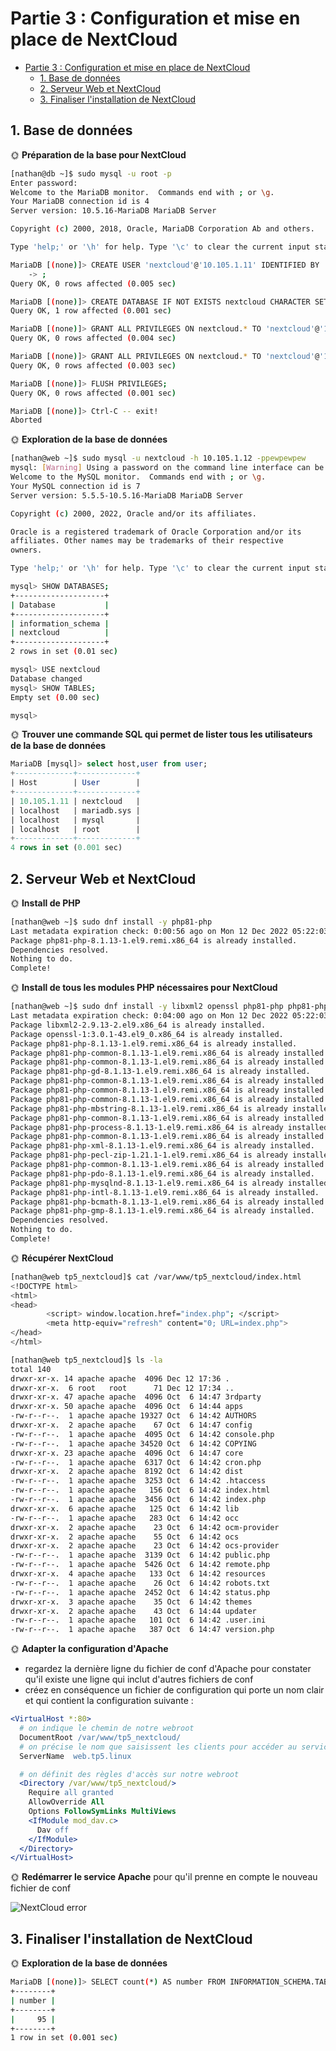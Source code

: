 # Partie 3 : Configuration et mise en place de NextCloud

- [Partie 3 : Configuration et mise en place de NextCloud](#partie-3--configuration-et-mise-en-place-de-nextcloud)
  - [1. Base de données](#1-base-de-données)
  - [2. Serveur Web et NextCloud](#2-serveur-web-et-nextcloud)
  - [3. Finaliser l'installation de NextCloud](#3-finaliser-linstallation-de-nextcloud)

## 1. Base de données

🌞 **Préparation de la base pour NextCloud**

```bash
[nathan@db ~]$ sudo mysql -u root -p
Enter password: 
Welcome to the MariaDB monitor.  Commands end with ; or \g.
Your MariaDB connection id is 4
Server version: 10.5.16-MariaDB MariaDB Server

Copyright (c) 2000, 2018, Oracle, MariaDB Corporation Ab and others.

Type 'help;' or '\h' for help. Type '\c' to clear the current input statement.

MariaDB [(none)]> CREATE USER 'nextcloud'@'10.105.1.11' IDENTIFIED BY 'pewpewpew'
    -> ;
Query OK, 0 rows affected (0.005 sec)

MariaDB [(none)]> CREATE DATABASE IF NOT EXISTS nextcloud CHARACTER SET utf8mb4 COLLATE utf8mb4_general_ci;
Query OK, 1 row affected (0.001 sec)

MariaDB [(none)]> GRANT ALL PRIVILEGES ON nextcloud.* TO 'nextcloud'@'10.105.1.11';
Query OK, 0 rows affected (0.004 sec)

MariaDB [(none)]> GRANT ALL PRIVILEGES ON nextcloud.* TO 'nextcloud'@'10.105.1.11';
Query OK, 0 rows affected (0.003 sec)

MariaDB [(none)]> FLUSH PRIVILEGES;
Query OK, 0 rows affected (0.001 sec)

MariaDB [(none)]> Ctrl-C -- exit!
Aborted
```

🌞 **Exploration de la base de données**

```bash
[nathan@web ~]$ sudo mysql -u nextcloud -h 10.105.1.12 -ppewpewpew
mysql: [Warning] Using a password on the command line interface can be insecure.
Welcome to the MySQL monitor.  Commands end with ; or \g.
Your MySQL connection id is 7
Server version: 5.5.5-10.5.16-MariaDB MariaDB Server

Copyright (c) 2000, 2022, Oracle and/or its affiliates.

Oracle is a registered trademark of Oracle Corporation and/or its
affiliates. Other names may be trademarks of their respective
owners.

Type 'help;' or '\h' for help. Type '\c' to clear the current input statement.

mysql> SHOW DATABASES;
+--------------------+
| Database           |
+--------------------+
| information_schema |
| nextcloud          |
+--------------------+
2 rows in set (0.01 sec)

mysql> USE nextcloud
Database changed
mysql> SHOW TABLES;
Empty set (0.00 sec)

mysql> 
```

🌞 **Trouver une commande SQL qui permet de lister tous les utilisateurs de la base de données**

```sql
MariaDB [mysql]> select host,user from user;
+-------------+-------------+
| Host        | User        |
+-------------+-------------+
| 10.105.1.11 | nextcloud   |
| localhost   | mariadb.sys |
| localhost   | mysql       |
| localhost   | root        |
+-------------+-------------+
4 rows in set (0.001 sec)
```

## 2. Serveur Web et NextCloud


🌞 **Install de PHP**

```bash
[nathan@web ~]$ sudo dnf install -y php81-php
Last metadata expiration check: 0:00:56 ago on Mon 12 Dec 2022 05:22:03 PM CET.
Package php81-php-8.1.13-1.el9.remi.x86_64 is already installed.
Dependencies resolved.
Nothing to do.
Complete!
```

🌞 **Install de tous les modules PHP nécessaires pour NextCloud**

```bash
[nathan@web ~]$ sudo dnf install -y libxml2 openssl php81-php php81-php-ctype php81-php-curl php81-php-gd php81-php-iconv php81-php-json php81-php-libxml php81-php-mbstring php81-php-openssl php81-php-posix php81-php-session php81-php-xml php81-php-zip php81-php-zlib php81-php-pdo php81-php-mysqlnd php81-php-intl php81-php-bcmath php81-php-gmp
Last metadata expiration check: 0:04:00 ago on Mon 12 Dec 2022 05:22:03 PM CET.
Package libxml2-2.9.13-2.el9.x86_64 is already installed.
Package openssl-1:3.0.1-43.el9_0.x86_64 is already installed.
Package php81-php-8.1.13-1.el9.remi.x86_64 is already installed.
Package php81-php-common-8.1.13-1.el9.remi.x86_64 is already installed.
Package php81-php-common-8.1.13-1.el9.remi.x86_64 is already installed.
Package php81-php-gd-8.1.13-1.el9.remi.x86_64 is already installed.
Package php81-php-common-8.1.13-1.el9.remi.x86_64 is already installed.
Package php81-php-common-8.1.13-1.el9.remi.x86_64 is already installed.
Package php81-php-common-8.1.13-1.el9.remi.x86_64 is already installed.
Package php81-php-mbstring-8.1.13-1.el9.remi.x86_64 is already installed.
Package php81-php-common-8.1.13-1.el9.remi.x86_64 is already installed.
Package php81-php-process-8.1.13-1.el9.remi.x86_64 is already installed.
Package php81-php-common-8.1.13-1.el9.remi.x86_64 is already installed.
Package php81-php-xml-8.1.13-1.el9.remi.x86_64 is already installed.
Package php81-php-pecl-zip-1.21.1-1.el9.remi.x86_64 is already installed.
Package php81-php-common-8.1.13-1.el9.remi.x86_64 is already installed.
Package php81-php-pdo-8.1.13-1.el9.remi.x86_64 is already installed.
Package php81-php-mysqlnd-8.1.13-1.el9.remi.x86_64 is already installed.
Package php81-php-intl-8.1.13-1.el9.remi.x86_64 is already installed.
Package php81-php-bcmath-8.1.13-1.el9.remi.x86_64 is already installed.
Package php81-php-gmp-8.1.13-1.el9.remi.x86_64 is already installed.
Dependencies resolved.
Nothing to do.
Complete!
```

🌞 **Récupérer NextCloud**


```bash
[nathan@web tp5_nextcloud]$ cat /var/www/tp5_nextcloud/index.html 
<!DOCTYPE html>
<html>
<head>
        <script> window.location.href="index.php"; </script>
        <meta http-equiv="refresh" content="0; URL=index.php">
</head>
</html>
```
```bash
[nathan@web tp5_nextcloud]$ ls -la
total 140
drwxr-xr-x. 14 apache apache  4096 Dec 12 17:36 .
drwxr-xr-x.  6 root   root      71 Dec 12 17:34 ..
drwxr-xr-x. 47 apache apache  4096 Oct  6 14:47 3rdparty
drwxr-xr-x. 50 apache apache  4096 Oct  6 14:44 apps
-rw-r--r--.  1 apache apache 19327 Oct  6 14:42 AUTHORS
drwxr-xr-x.  2 apache apache    67 Oct  6 14:47 config
-rw-r--r--.  1 apache apache  4095 Oct  6 14:42 console.php
-rw-r--r--.  1 apache apache 34520 Oct  6 14:42 COPYING
drwxr-xr-x. 23 apache apache  4096 Oct  6 14:47 core
-rw-r--r--.  1 apache apache  6317 Oct  6 14:42 cron.php
drwxr-xr-x.  2 apache apache  8192 Oct  6 14:42 dist
-rw-r--r--.  1 apache apache  3253 Oct  6 14:42 .htaccess
-rw-r--r--.  1 apache apache   156 Oct  6 14:42 index.html
-rw-r--r--.  1 apache apache  3456 Oct  6 14:42 index.php
drwxr-xr-x.  6 apache apache   125 Oct  6 14:42 lib
-rw-r--r--.  1 apache apache   283 Oct  6 14:42 occ
drwxr-xr-x.  2 apache apache    23 Oct  6 14:42 ocm-provider
drwxr-xr-x.  2 apache apache    55 Oct  6 14:42 ocs
drwxr-xr-x.  2 apache apache    23 Oct  6 14:42 ocs-provider
-rw-r--r--.  1 apache apache  3139 Oct  6 14:42 public.php
-rw-r--r--.  1 apache apache  5426 Oct  6 14:42 remote.php
drwxr-xr-x.  4 apache apache   133 Oct  6 14:42 resources
-rw-r--r--.  1 apache apache    26 Oct  6 14:42 robots.txt
-rw-r--r--.  1 apache apache  2452 Oct  6 14:42 status.php
drwxr-xr-x.  3 apache apache    35 Oct  6 14:42 themes
drwxr-xr-x.  2 apache apache    43 Oct  6 14:44 updater
-rw-r--r--.  1 apache apache   101 Oct  6 14:42 .user.ini
-rw-r--r--.  1 apache apache   387 Oct  6 14:47 version.php
```

🌞 **Adapter la configuration d'Apache**

- regardez la dernière ligne du fichier de conf d'Apache pour constater qu'il existe une ligne qui inclut d'autres fichiers de conf
- créez en conséquence un fichier de configuration qui porte un nom clair et qui contient la configuration suivante :

```apache
<VirtualHost *:80>
  # on indique le chemin de notre webroot
  DocumentRoot /var/www/tp5_nextcloud/
  # on précise le nom que saisissent les clients pour accéder au service
  ServerName  web.tp5.linux

  # on définit des règles d'accès sur notre webroot
  <Directory /var/www/tp5_nextcloud/> 
    Require all granted
    AllowOverride All
    Options FollowSymLinks MultiViews
    <IfModule mod_dav.c>
      Dav off
    </IfModule>
  </Directory>
</VirtualHost>
```

🌞 **Redémarrer le service Apache** pour qu'il prenne en compte le nouveau fichier de conf

![NextCloud error](../pics/nc_install.png)

## 3. Finaliser l'installation de NextCloud

🌞 **Exploration de la base de données**

```bash
MariaDB [(none)]> SELECT count(*) AS number FROM INFORMATION_SCHEMA.TABLES WHERE TABLE_SCHEMA = 'nextcloud';
+--------+
| number |
+--------+
|     95 |
+--------+
1 row in set (0.001 sec)
```

